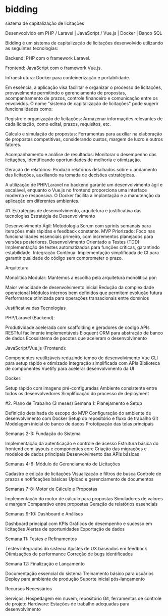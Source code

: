 # bidding
sistema de capitalização de licitações

Desenvoolvido em PHP / Laravel | JavaScript / Vue.js | Docker | Banco SQL

Bidding é um sistema de capitalização de licitações desenvolvido utilizando as seguintes tecnologias:

Backend: PHP com o framework Laravel.

Frontend: JavaScript com o framework Vue.js.

Infraestrutura: Docker para conteinerização e portabilidade.

Em essência, a aplicação visa facilitar e organizar o processo de licitações, provavelmente permitindo o gerenciamento de propostas, acompanhamento de prazos, controle financeiro e comunicação entre os envolvidos. O nome "sistema de capitalização de licitações" pode sugerir funcionalidades como:

Registro e organização de licitações: Armazenar informações relevantes de cada licitação, como edital, prazos, requisitos, etc.

Cálculo e simulação de propostas: Ferramentas para auxiliar na elaboração de propostas competitivas, considerando custos, margem de lucro e outros fatores.

Acompanhamento e análise de resultados: Monitorar o desempenho das licitações, identificando oportunidades de melhoria e otimização.

Geração de relatórios: Produzir relatórios detalhados sobre o andamento das licitações, auxiliando na tomada de decisões estratégicas.

A utilização de PHP/Laravel no backend garante um desenvolvimento ágil e escalável, enquanto o Vue.js no frontend proporciona uma interface moderna e responsiva. O Docker facilita a implantação e a manutenção da aplicação em diferentes ambientes.



#1. Estratégias de desenvolvimento, arquitetura e justificativa das tecnologias
Estratégia de Desenvolvimento

Desenvolvimento Ágil: Metodologia Scrum com sprints semanais para iterações mais rápidas e feedback constante.
MVP Priorizado: Foco nas funcionalidades essenciais primeiro, com incrementos planejados para versões posteriores.
Desenvolvimento Orientado a Testes (TDD): Implementação de testes automatizados para funções críticas, garantindo estabilidade.
Integração Contínua: Implementação simplificada de CI para garantir qualidade do código sem comprometer o prazo.

Arquitetura

Monolítica Modular: Mantemos a escolha pela arquitetura monolítica por:

Maior velocidade de desenvolvimento inicial
Redução da complexidade operacional
Módulos internos bem definidos que permitem evolução futura
Performance otimizada para operações transacionais entre domínios



Justificativa das Tecnologias

PHP/Laravel (Backend):

Produtividade acelerada com scaffolding e geradores de código
APIs RESTful facilmente implementáveis
Eloquent ORM para abstração de banco de dados
Ecossistema de pacotes que aceleram o desenvolvimento


JavaScript/Vue.js (Frontend):

Componentes reutilizáveis reduzindo tempo de desenvolvimento
Vue CLI para setup rápido e otimizado
Integração simplificada com APIs
Biblioteca de componentes Vuetify para acelerar desenvolvimento da UI


Docker:

Setup rápido com imagens pré-configuradas
Ambiente consistente entre todos os desenvolvedores
Simplificação do processo de deployment



#2. Plano de Trabalho (3 meses)
Semana 1: Planejamento e Setup

Definição detalhada do escopo do MVP
Configuração do ambiente de desenvolvimento com Docker
Setup do repositório e fluxo de trabalho Git
Modelagem inicial do banco de dados
Prototipação das telas principais

Semanas 2-3: Fundação do Sistema

Implementação da autenticação e controle de acesso
Estrutura básica do frontend com layouts e componentes core
Criação das migrações e modelos de dados principais
Desenvolvimento das APIs básicas

Semanas 4-6: Módulo de Gerenciamento de Licitações

Cadastro e edição de licitações
Visualização e filtros de busca
Controle de prazos e notificações básicas
Upload e gerenciamento de documentos

Semanas 7-8: Motor de Cálculo e Propostas

Implementação do motor de cálculo para propostas
Simuladores de valores e margem
Comparativo entre propostas
Geração de relatórios essenciais

Semanas 9-10: Dashboard e Análises

Dashboard principal com KPIs
Gráficos de desempenho e sucesso em licitações
Alertas de oportunidades
Exportação de dados

Semana 11: Testes e Refinamentos

Testes integrados do sistema
Ajustes de UX baseados em feedback
Otimizações de performance
Correção de bugs identificados

Semana 12: Finalização e Lançamento

Documentação essencial do sistema
Treinamento básico para usuários
Deploy para ambiente de produção
Suporte inicial pós-lançamento

Recursos Necessários

Serviços: Hospedagem em nuvem, repositório Git, ferramentas de controle de projeto
Hardware: Estações de trabalho adequadas para desenvolvimento
